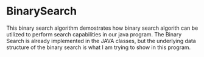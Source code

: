 # BinarySearch
This binary search algorithm demostrates how binary search algorith can be utilized to perform search capabilities in our java program. The Binary Search is already implemented in the JAVA classes, but the underlying data 
structure of the binary search is what I am trying to show in this program.
